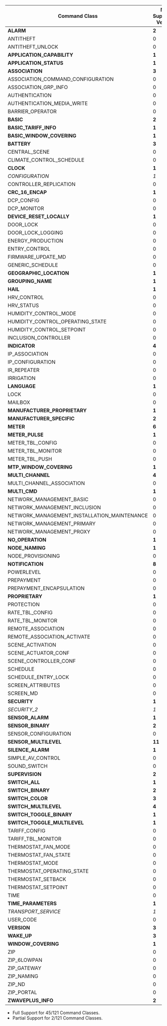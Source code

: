 Command Class | Max Supported Version | Max Spec Version | Support
--------------|-------------------|---------------|---------
**ALARM** | **2** | **2** | **Full**
ANTITHEFT | 0 | 3 | None
ANTITHEFT_UNLOCK | 0 | 1 | None
**APPLICATION_CAPABILITY** | **1** | **1** | **Full**
**APPLICATION_STATUS** | **1** | **1** | **Full**
**ASSOCIATION** | **3** | **3** | **Full**
ASSOCIATION_COMMAND_CONFIGURATION | 0 | 1 | None
ASSOCIATION_GRP_INFO | 0 | 3 | None
AUTHENTICATION | 0 | 1 | None
AUTHENTICATION_MEDIA_WRITE | 0 | 1 | None
BARRIER_OPERATOR | 0 | 1 | None
**BASIC** | **2** | **2** | **Full**
**BASIC_TARIFF_INFO** | **1** | **1** | **Full**
**BASIC_WINDOW_COVERING** | **1** | **1** | **Full**
**BATTERY** | **3** | **3** | **Full**
CENTRAL_SCENE | 0 | 3 | None
CLIMATE_CONTROL_SCHEDULE | 0 | 1 | None
**CLOCK** | **1** | **1** | **Full**
*CONFIGURATION* | *1* | *4* | *Full*
CONTROLLER_REPLICATION | 0 | 1 | None
**CRC_16_ENCAP** | **1** | **1** | **Full**
DCP_CONFIG | 0 | 1 | None
DCP_MONITOR | 0 | 1 | None
**DEVICE_RESET_LOCALLY** | **1** | **1** | **Full**
DOOR_LOCK | 0 | 4 | None
DOOR_LOCK_LOGGING | 0 | 1 | None
ENERGY_PRODUCTION | 0 | 1 | None
ENTRY_CONTROL | 0 | 1 | None
FIRMWARE_UPDATE_MD | 0 | 8 | None
GENERIC_SCHEDULE | 0 | 1 | None
**GEOGRAPHIC_LOCATION** | **1** | **1** | **Full**
**GROUPING_NAME** | **1** | **1** | **Full**
**HAIL** | **1** | **1** | **Full**
HRV_CONTROL | 0 | 1 | None
HRV_STATUS | 0 | 1 | None
HUMIDITY_CONTROL_MODE | 0 | 2 | None
HUMIDITY_CONTROL_OPERATING_STATE | 0 | 1 | None
HUMIDITY_CONTROL_SETPOINT | 0 | 2 | None
INCLUSION_CONTROLLER | 0 | 1 | None
**INDICATOR** | **4** | **4** | **Full**
IP_ASSOCIATION | 0 | 1 | None
IP_CONFIGURATION | 0 | 1 | None
IR_REPEATER | 0 | 1 | None
IRRIGATION | 0 | 1 | None
**LANGUAGE** | **1** | **1** | **Full**
LOCK | 0 | 1 | None
MAILBOX | 0 | 2 | None
**MANUFACTURER_PROPRIETARY** | **1** | **1** | **Full**
**MANUFACTURER_SPECIFIC** | **2** | **2** | **Full**
**METER** | **6** | **6** | **Full**
**METER_PULSE** | **1** | **1** | **Full**
METER_TBL_CONFIG | 0 | 1 | None
METER_TBL_MONITOR | 0 | 3 | None
METER_TBL_PUSH | 0 | 1 | None
**MTP_WINDOW_COVERING** | **1** | **1** | **Full**
**MULTI_CHANNEL** | **4** | **4** | **Full**
MULTI_CHANNEL_ASSOCIATION | 0 | 4 | None
**MULTI_CMD** | **1** | **1** | **Full**
NETWORK_MANAGEMENT_BASIC | 0 | 2 | None
NETWORK_MANAGEMENT_INCLUSION | 0 | 4 | None
NETWORK_MANAGEMENT_INSTALLATION_MAINTENANCE | 0 | 4 | None
NETWORK_MANAGEMENT_PRIMARY | 0 | 1 | None
NETWORK_MANAGEMENT_PROXY | 0 | 4 | None
**NO_OPERATION** | **1** | **1** | **Full**
**NODE_NAMING** | **1** | **1** | **Full**
NODE_PROVISIONING | 0 | 1 | None
**NOTIFICATION** | **8** | **8** | **Full**
POWERLEVEL | 0 | 1 | None
PREPAYMENT | 0 | 1 | None
PREPAYMENT_ENCAPSULATION | 0 | 1 | None
**PROPRIETARY** | **1** | **1** | **Full**
PROTECTION | 0 | 2 | None
RATE_TBL_CONFIG | 0 | 1 | None
RATE_TBL_MONITOR | 0 | 1 | None
REMOTE_ASSOCIATION | 0 | 1 | None
REMOTE_ASSOCIATION_ACTIVATE | 0 | 1 | None
SCENE_ACTIVATION | 0 | 1 | None
SCENE_ACTUATOR_CONF | 0 | 1 | None
SCENE_CONTROLLER_CONF | 0 | 1 | None
SCHEDULE | 0 | 4 | None
SCHEDULE_ENTRY_LOCK | 0 | 3 | None
SCREEN_ATTRIBUTES | 0 | 2 | None
SCREEN_MD | 0 | 2 | None
**SECURITY** | **1** | **1** | **Full**
*SECURITY_2* | *1* | *1* | *Partial*
**SENSOR_ALARM** | **1** | **1** | **Full**
**SENSOR_BINARY** | **2** | **2** | **Full**
SENSOR_CONFIGURATION | 0 | 1 | None
**SENSOR_MULTILEVEL** | **11** | **11** | **Full**
**SILENCE_ALARM** | **1** | **1** | **Full**
SIMPLE_AV_CONTROL | 0 | 4 | None
SOUND_SWITCH | 0 | 2 | None
**SUPERVISION** | **2** | **2** | **Full**
**SWITCH_ALL** | **1** | **1** | **Full**
**SWITCH_BINARY** | **2** | **2** | **Full**
**SWITCH_COLOR** | **3** | **3** | **Full**
**SWITCH_MULTILEVEL** | **4** | **4** | **Full**
**SWITCH_TOGGLE_BINARY** | **1** | **1** | **Full**
**SWITCH_TOGGLE_MULTILEVEL** | **1** | **1** | **Full**
TARIFF_CONFIG | 0 | 1 | None
TARIFF_TBL_MONITOR | 0 | 1 | None
THERMOSTAT_FAN_MODE | 0 | 5 | None
THERMOSTAT_FAN_STATE | 0 | 2 | None
THERMOSTAT_MODE | 0 | 3 | None
THERMOSTAT_OPERATING_STATE | 0 | 2 | None
THERMOSTAT_SETBACK | 0 | 1 | None
THERMOSTAT_SETPOINT | 0 | 3 | None
TIME | 0 | 2 | None
**TIME_PARAMETERS** | **1** | **1** | **Full**
*TRANSPORT_SERVICE* | *1* | *2* | *Partial*
USER_CODE | 0 | 2 | None
**VERSION** | **3** | **3** | **Full**
**WAKE_UP** | **3** | **3** | **Full**
**WINDOW_COVERING** | **1** | **1** | **Full**
ZIP | 0 | 5 | None
ZIP_6LOWPAN | 0 | 1 | None
ZIP_GATEWAY | 0 | 1 | None
ZIP_NAMING | 0 | 1 | None
ZIP_ND | 0 | 1 | None
ZIP_PORTAL | 0 | 1 | None
**ZWAVEPLUS_INFO** | **2** | **2** | **Full**

- Full Support for 45/121 Command Classes.
- Partial Support for 2/121 Command Classes.